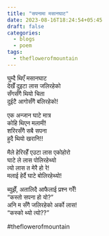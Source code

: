 ```yaml
---
title: "सपनामा मसानघाट"
date: 2023-08-16T18:24:54+05:45
draft: false
categories:
  - blogs
  - poem
tags:
  - theflowerofmountain
---
```


घुम्दै थिएँ मसानघाट  
देखेँ दुइटा लास जलिरहेको  
सँगसँगै <!--more-->थियो चिता  
दुईटै आगोसँगै बलिरहेको!

एक अन्जान घाटे मात्र  
कोहि थिएन मलामी!  
शरिरसँगै सबै सपना  
हुदै थियो खरानि!!

मैले हेरिरहेँ एउटा लास एकोहोरो  
घाटे ले लास पोलिरहेथ्यो  
त्यो लास त मेरै हो रे!  
मलाई हेर्दै घाटे बोलिरहेथ्यो!

ब्युझेँ, अतालिदै आफैलाई प्रश्न गरेँ!  
“कस्तो सपना हो यो?”  
अनि म सँगै जलिरहेको अर्को लास!  
“कस्को थ्यो त्यो??”

#theflowerofmountain

